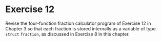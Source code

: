 # Exercise 12

Revise the four-function fraction calculator program of Exercise 12 in Chapter 3 so that each fraction is stored internally as a variable of type `struct` `fraction`, as discussed in Exercise 8 in this chapter.
